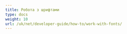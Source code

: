 ```yaml
---
title: Робота з шрифтами
type: docs
weight: 10
url: /uk/net/developer-guide/how-to/work-with-fonts/
---
```

